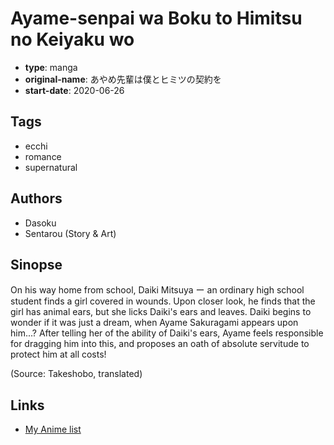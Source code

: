 # Ayame-senpai wa Boku to Himitsu no Keiyaku wo

-   **type**: manga
-   **original-name**: あやめ先輩は僕とヒミツの契約を
-   **start-date**: 2020-06-26

## Tags

-   ecchi
-   romance
-   supernatural

## Authors

-   Dasoku
-   Sentarou (Story & Art)

## Sinopse

On his way home from school, Daiki Mitsuya ー an ordinary high school student finds a girl covered in wounds. Upon closer look, he finds that the girl has animal ears, but she licks Daiki's ears and leaves. Daiki begins to wonder if it was just a dream, when Ayame Sakuragami appears upon him...? After telling her of the ability of Daiki's ears, Ayame feels responsible for dragging him into this, and proposes an oath of absolute servitude to protect him at all costs!

(Source: Takeshobo, translated)

## Links

-   [My Anime list](https://myanimelist.net/manga/128806/Ayame-senpai_wa_Boku_to_Himitsu_no_Keiyaku_wo)
